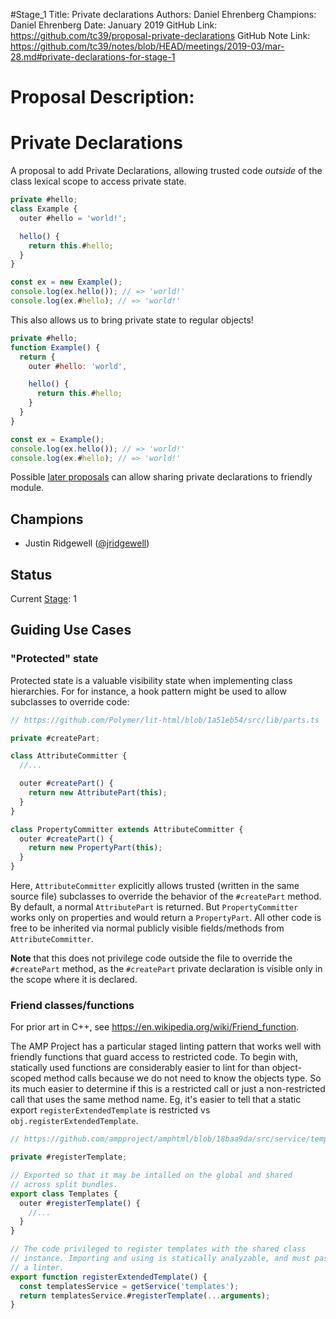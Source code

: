#Stage_1
Title: Private declarations
Authors: Daniel Ehrenberg
Champions: Daniel Ehrenberg
Date: January 2019
GitHub Link: https://github.com/tc39/proposal-private-declarations
GitHub Note Link: https://github.com/tc39/notes/blob/HEAD/meetings/2019-03/mar-28.md#private-declarations-for-stage-1

# Proposal Description:
# Private Declarations

A proposal to add Private Declarations, allowing trusted code _outside_ of the class lexical scope to access private state.

```js
private #hello;
class Example {
  outer #hello = 'world!';

  hello() {
    return this.#hello;
  }
}

const ex = new Example();
console.log(ex.hello()); // => 'world!'
console.log(ex.#hello); // => 'world!'
```

This also allows us to bring private state to regular objects!

```js
private #hello;
function Example() {
  return {
    outer #hello: 'world',

    hello() {
      return this.#hello;
    }
  }
}

const ex = Example();
console.log(ex.hello()); // => 'world!'
console.log(ex.#hello); // => 'world!'
```

Possible [later proposals](https://docs.google.com/presentation/d/1Zu9uCFMUU4zLwBVSd3OOxtsm-CYyYvJIryLVGW5leoA/edit#slide=id.g4d82425673_0_79)
can allow sharing private declarations to friendly module.

## Champions

- Justin Ridgewell ([@jridgewell](https://github.com/jridgewell/))

## Status

Current [Stage](https://tc39.es/process-document/): 1

## Guiding Use Cases

### "Protected" state

Protected state is a valuable visibility state when implementing class
hierarchies. For for instance, a hook pattern might be used to allow
subclasses to override code:

```js
// https://github.com/Polymer/lit-html/blob/1a51eb54/src/lib/parts.ts

private #createPart;

class AttributeCommitter {
  //...

  outer #createPart() {
    return new AttributePart(this);
  }
}

class PropertyCommitter extends AttributeCommitter {
  outer #createPart() {
    return new PropertyPart(this);
  }
}
```

Here, `AttributeCommitter` explicitly allows trusted (written in the
same source file) subclasses to override the behavior of the
`#createPart` method. By default, a normal `AttributePart` is returned.
But `PropertyCommitter` works only on properties and would return a
`PropertyPart`. All other code is free to be inherited via normal
publicly visible fields/methods from `AttributeCommitter`.

**Note** that this does not privilege code outside the file to override
the `#createPart` method, as the `#createPart` private declaration is
visible only in the scope where it is declared.

### Friend classes/functions

For prior art in C++, see https://en.wikipedia.org/wiki/Friend_function.

The AMP Project has a particular staged linting pattern that works well
with friendly functions that guard access to restricted code. To begin
with, statically used functions are considerably easier to lint for than
object-scoped method calls because we do not need to know the objects
type. So its much easier to determine if this is a restricted call or
just a non-restricted call that uses the same method name. Eg, it's
easier to tell that a static export `registerExtendedTemplate` is
restricted vs `obj.registerExtendedTemplate`.

```js
// https://github.com/ampproject/amphtml/blob/18baa9da/src/service/template-impl.js

private #registerTemplate;

// Exported so that it may be intalled on the global and shared
// across split bundles.
export class Templates {
  outer #registerTemplate() {
    //...
  }
}

// The code privileged to register templates with the shared class
// instance. Importing and using is statically analyzable, and must pass
// a linter.
export function registerExtendedTemplate() {
  const templatesService = getService('templates');
  return templatesService.#registerTemplate(...arguments);
}
```
